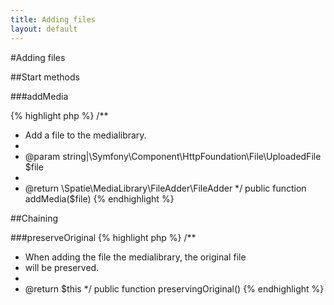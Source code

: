 ```yaml
---
title: Adding files
layout: default
---
```

#Adding files

##Start methods

###addMedia

{% highlight php %}
/**
 * Add a file to the medialibrary.
 *
 * @param string|\Symfony\Component\HttpFoundation\File\UploadedFile $file
 *
 * @return \Spatie\MediaLibrary\FileAdder\FileAdder
 */
public function addMedia($file)
{% endhighlight %}

##Chaining

###preserveOriginal
{% highlight php %}
/**
 * When adding the file the medialibrary, the original file
 * will be preserved.
 *
 * @return $this
 */
public function preservingOriginal()
{% endhighlight %}

